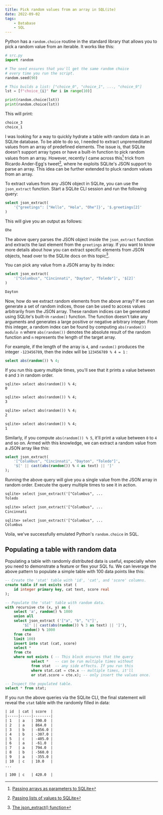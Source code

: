 ```yaml
---
title: Pick random values from an array in SQL(ite)
date: 2022-09-02
tags:
    - Database
    - SQL
---
```


Python has a `random.choice` routine in the standard library that allows you to pick a
random value from an iterable. It works like this:

```python
# src.py
import random

# The seed ensures that you'll get the same random choice
# every time you run the script.
random.seed(90)

# This builds a list: ["choice_0", "choice_1", ..., "choice_9"]
lst = [f"choice_{i}" for i in range(10)]

print(random.choice(lst))
print(random.choice(lst))
```

This will print:

```txt
choice_3
choice_1
```

I was looking for a way to quickly hydrate a table with random data in an SQLite database.
To be able to do so, I needed to extract unpremeditated values from an array of predefined
elements. The issue is, that SQLite doesn't support array types or have a built-in function
to pick random values from an array. However, recently I came across this[^1] trick from
Ricardo Ander-Egg's tweet[^2], where he exploits SQLite's JSON support to parse an array.
This idea can be further extended to pluck random values from an array.

To extract values from any JSON object in SQLite, you can use the `json_extract` function.
Start a SQLite CLI session and run the following query:

```sql
select json_extract(
    '{"greetings": ["Hello", "Hola", "Ohe"]}', '$.greetings[2]'
)
```

This will give you an output as follows:

```txt
Ohe
```

The above query parses the JSON object inside the `json_extract` function and extracts the
last element from the `greetings` array. If you want to know more details about how you can
extract specific elements from JSON objects, head over to the SQLite docs on this topic[^3].

You can pick any value from a JSON array by its index:

```sql
select json_extract(
    '["Columbus", "Cincinnati", "Dayton", "Toledo"]', '$[2]'
)
```

```txt
Dayton
```

Now, how do we extract random elements from the above array? If we can generate a set of
random indices, those can be used to access values arbitrarily from the JSON array. These
random indices can be generated using SQLite's built-in `random()` function. The function
doesn't take any arguments and generates a large positive or negative arbitrary integer.
From this integer, a random index can be found by computing `abs(random()) modulo n` where
`abs(random())` denotes the absolute result of the random function and `n` represents the
length of the target array.

For example, if the length of the array is `4`, and `random()` produces the integer
`-123456789`, then the index will be `123456789 % 4 = 1` :

```sql
select abs(random()) % 4;
```

If you run this query multiple times, you'll see that it prints a value between `0` and `3`
in random order.

```txt
sqlite> select abs(random()) % 4;
0

sqlite> select abs(random()) % 4;
3

sqlite> select abs(random()) % 4;
2

sqlite> select abs(random()) % 4;
1
```

Similarly, if you compute `abs(random()) % 5`, it'll print a value between `0` to `4` and so
on. Armed with this knowledge, we can extract a random value from a JSON array like this:

```sql
select json_extract(
    '["Columbus", "Cincinnati", "Dayton", "Toledo"]',
    '$[' || cast(abs(random()) % 4 as text) || ']'
);
```

Running the above query will give you a single value from the JSON array in random order.
Execute the query multiple times to see it in action.

```txt
sqlite> select json_extract('["Columbus", ...
Toledo

sqlite> select json_extract('["Columbus", ...
Cincinnati

sqlite> select json_extract('["Columbus", ...
Columbus
```

Voila, we've successfully emulated Python's `random.choice` in SQL.

## Populating a table with random data

Populating a table with randomly distributed data is useful, especially when you need to
demonstrate a feature or flex your SQL fu. We can leverage the above pattern to populate a
simple table with 100 data points like this:

```sql
-- Create the 'stat' table with 'id', 'cat', and 'score' columns.
create table if not exists stat (
    id integer primary key, cat text, score real
);

-- Populate the 'stat' table with random data.
with recursive cte (x, y) as (
    select 'a', random() % 1000
    union all
    select json_extract ('["a", "b", "c"]',
        '$[' || cast(abs(random()) % 3 as text) || ']'),
        random() % 1000
    from cte
    limit 100)
    insert into stat (cat, score)
    select *
    from cte
    where not exists ( -- This block ensures that the query
            select *   -- can be run multiple times without
            from stat  -- any side effects. If you run this
            where stat.cat = cte.x -- multiple times, it'll
            or stat.score = cte.x); -- only insert the values once.

-- Inspect the populated table.
select * from stat;
```

If you run the above queries via the SQLite CLI, the final statement will reveal the `stat`
table with the randomly filled in data:

```txt
| id  | cat | score  |
|-----|-----|--------|
| 1   | a   | 390.0  |
| 2   | a   | 864.0  |
| 3   | b   | -856.0 |
| 4   | b   | -307.0 |
| 5   | c   | -405.0 |
| 6   | a   | -61.0  |
| 7   | a   | 794.0  |
| 8   | b   | -560.0 |
| 9   | a   | -355.0 |
| 10  | c   | 10.0   |
...

| 100 | c   | 420.0  |
```

[^1]:
    [Passing arrays as parameters to SQLite](https://ricardoanderegg.com/posts/sqlite-list-array-parameter-query/)

[^2]:
    [Passing lists of values to SQLite](https://twitter.com/ricardoanderegg/status/1564723221173342220?s=20&t=V4TtJsxqyH0IuheqhEvb4w)

[^3]: [The json_extract() function](https://www.sqlite.org/json1.html#jex)
